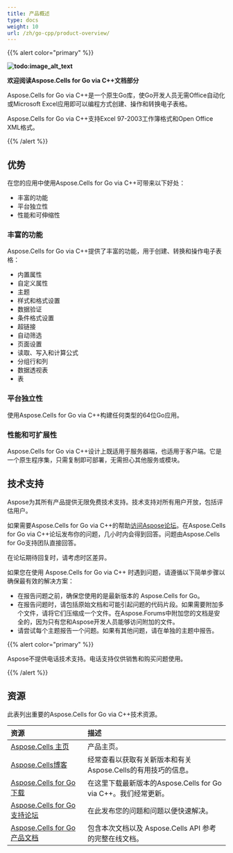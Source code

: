 ```yaml
---
title: 产品概述
type: docs
weight: 10
url: /zh/go-cpp/product-overview/
---
```


{{% alert color="primary" %}}

**![todo:image_alt_text](product-overview_1)**

**欢迎阅读Aspose.Cells for Go via C++文档部分**

Aspose.Cells for Go via C++是一个原生Go库，使Go开发人员无需Office自动化或Microsoft Excel应用即可以编程方式创建、操作和转换电子表格。

Aspose.Cells for Go via C++支持Excel 97-2003工作簿格式和Open Office XML格式。

{{% /alert %}}

## **优势**

在您的应用中使用Aspose.Cells for Go via C++可带来以下好处：

- 丰富的功能
- 平台独立性
- 性能和可伸缩性

### **丰富的功能**

Aspose.Cells for Go via C++提供了丰富的功能，用于创建、转换和操作电子表格：

- 内置属性
- 自定义属性
- 主题
- 样式和格式设置
- 数据验证
- 条件格式设置
- 超链接
- 自动筛选
- 页面设置
- 读取、写入和计算公式
- 分组行和列
- 数据透视表
- 表

### **平台独立性**

使用Aspose.Cells for Go via C++构建任何类型的64位Go应用。

### **性能和可扩展性**

Aspose.Cells for Go via C++设计上既适用于服务器端，也适用于客户端。它是一个原生程序集，只需复制即可部署，无需担心其他服务或模块。

## **技术支持**

Aspose为其所有产品提供无限免费技术支持。技术支持对所有用户开放，包括评估用户。

如果需要Aspose.Cells for Go via C++的帮助[访问Aspose论坛](https://forum.aspose.com/c/cells/9)。在Aspose.Cells for Go via C++论坛发布你的问题，几小时内会得到回答。问题由Aspose.Cells for Go支持团队直接回答。

在论坛期待回复时，请考虑时区差异。

如果您在使用 Aspose.Cells for Go via C++ 时遇到问题，请遵循以下简单步骤以确保最有效的解决方案：

- 在报告问题之前，确保您使用的是最新版本的 Aspose.Cells for Go。
- 在报告问题时，请包括原始文档和可能引起问题的代码片段。如果需要附加多个文件，请将它们压缩成一个文件。在Aspose.Forums中附加您的文档是安全的，因为只有您和Aspose开发人员能够访问附加的文件。
- 请尝试每个主题报告一个问题。如果有其他问题，请在单独的主题中报告。

{{% alert color="primary" %}}

Aspose不提供电话技术支持。电话支持仅供销售和购买问题使用。

{{% /alert %}}

## **资源**

此表列出重要的Aspose.Cells for Go via C++技术资源。

|**资源**|**描述**|
| :- | :- |
|[Aspose.Cells 主页](https://products.aspose.com/cells/go/)|产品主页。|
|[Aspose.Cells博客](https://blog.aspose.com/category/cells/)|经常查看以获取有关新版本和有关Aspose.Cells的有用技巧的信息。
|[Aspose.Cells for Go下载](https://downloads.aspose.com/cells/go-cpp)|在这里下载最新版本的Aspose.Cells for Go via C++。我们经常更新。|
|[Aspose.Cells for Go 支持论坛](https://forum.aspose.com/c/cells/9)|在此发布您的问题和问题以便快速解决。|
|[Aspose.Cells for Go 产品文档](/cells/zh/go-cpp/)|包含本次文档以及 Aspose.Cells API 参考的完整在线文档。|
